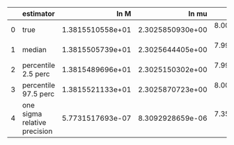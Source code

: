 |    | estimator                    |             ln M |            ln mu |                a |               p0 |               e0 |               DL |         costhetaS |             phiS |        costhetaK |             phiK |       Phivarphi0 |            Phir0 |           Lambda |
|---:|:-----------------------------|-----------------:|-----------------:|-----------------:|-----------------:|-----------------:|-----------------:|------------------:|-----------------:|-----------------:|-----------------:|-----------------:|-----------------:|-----------------:|
|  0 | true                         | 1.3815510558e+01 | 2.3025850930e+00 | 8.0000000000e-01 | 8.7192047650e+00 | 4.0000000000e-01 | 8.1333408805e-01 |  6.1232339957e-17 | 3.1415926536e+00 | 7.0710678119e-01 | 1.0471975512e+00 | 1.0471975512e+00 | 3.1415926536e+00 | 0.0000000000e+00 |
|  1 | median                       | 1.3815505739e+01 | 2.3025644405e+00 | 7.9999576405e-01 | 8.7192411961e+00 | 3.9999878560e-01 | 8.1785710588e-01 |  2.4164054953e-03 | 3.1405351989e+00 | 7.0532433940e-01 | 1.0411486106e+00 | 1.0767392346e+00 | 3.1085994499e+00 | 6.8666586204e-05 |
|  2 | percentile 2.5 perc          | 1.3815489696e+01 | 2.3025150302e+00 | 7.9998359104e-01 | 8.7191648854e+00 | 3.9999411198e-01 | 7.7039057892e-01 | -4.3814446632e-02 | 3.1326009057e+00 | 6.6994055865e-01 | 9.6284259725e-01 | 9.4477729001e-01 | 2.9993315947e+00 | 3.2447837056e-06 |
|  3 | percentile 97.5 perc         | 1.3815521133e+01 | 2.3025870723e+00 | 8.0000678715e-01 | 8.7193338816e+00 | 4.0000336575e-01 | 8.7720511260e-01 |  4.7672868566e-02 | 3.1483850666e+00 | 7.3850455121e-01 | 1.1131231866e+00 | 1.2133066340e+00 | 3.2102005106e+00 | 2.3461098999e-04 |
|  4 | one sigma relative precision | 5.7731517693e-07 | 8.3092928659e-06 | 7.3586641587e-06 | 4.9341178066e-06 | 5.8949949537e-06 | 3.3238359509e-02 |  1.2128581792e+01 | 1.2806209286e-03 | 2.4802301783e-02 | 3.6991955815e-02 | 6.4173353547e-02 | 1.7229196745e-02 | 7.6683325128e-01 |